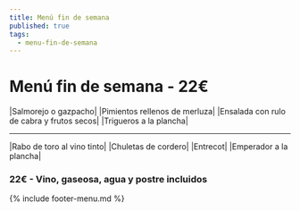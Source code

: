 ```yaml
---
title: Menú fin de semana
published: true
tags:
  - menu-fin-de-semana
---
```


# Menú fin de semana - 22€

|Salmorejo o gazpacho|
|Pimientos rellenos de merluza|
|Ensalada con rulo de cabra y frutos secos|
|Trigueros a la plancha|

------

|Rabo de toro al vino tinto|
|Chuletas de cordero|
|Entrecot|
|Emperador a la plancha|

### 22€ - Vino, gaseosa, agua y postre incluidos

{% include footer-menu.md %}
